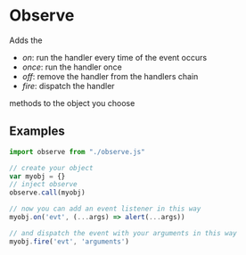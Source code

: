 Observe
===


Adds the
- *on*: run the handler every time of the event occurs
- *once*: run the handler once 
- *off*: remove the handler from the handlers chain
- *fire*: dispatch the handler

methods to the object you choose

Examples
---

```javascript
import observe from "./observe.js"

// create your object
var myobj = {}
// inject observe
observe.call(myobj)

// now you can add an event listener in this way
myobj.on('evt', (...args) => alert(...args))

// and dispatch the event with your arguments in this way
myobj.fire('evt', 'arguments')
```